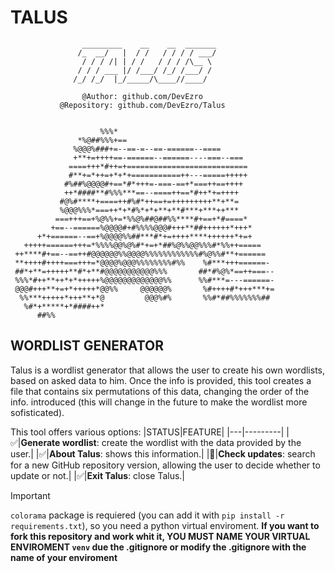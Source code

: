 # TALUS
```
                _________    __    __  _______
               /_  __/   |  / /   / / / / ___/
                / / / /| | / /   / / / /\__ \ 
               / / / ___ |/ /___/ /_/ /___/ / 
              /_/ /_/  |_/_____/\____//____/
                   
                @Author: github.com/DevEzro
           @Repository: github.com/DevEzro/Talus


                    %%%*                                       
               *%@##%%%+==                           
              %@@@%###+=--==-=--==-======--====             
              +**+=++++==-======--======----===--===        
             ====+++*#++=+===========================       
             #**+=*++=+*+*+===========++---=====+++++       
            #%##%@@@@#+==*#*+++=-===-==+*===++==++++        
            ++*####**#%%%***==--====++==*#++*+=++++         
           #@%#****+====++#%#*++==+=+++++++++**+**=         
           %@@@%%%*===++*+*#%*+*+**+**#***+***++***         
          ===+++==+%@%%+=*%%@%##@##%%****#+==+*#====*       
         +==--======%@@@@#+#%%%%@@@#+++**##++++++*+++*      
      +*+======--==+%@@@@%%##***#*+=++++****++++++*+=+      
   +++++======+++=*%%%%@@%@%#*+=+*##%@%%@@%%%#*%%++=====    
 ++****#+==--==++#@@@@@@%%@@@@%%%%%%%%%%%%#%@%%#**+======   
 **++++#++++===+++=*@@@@%@@@%%%%%%%%#%%    %#***+++======-  
 ##*+**=+++++**#*+**#@@@@@@@@@@@%%%       ##*#%@%*==++===-- 
 %%%*#++**++*+*+++++%@@@@@@@@@@@@@%%      %%#***=---======- 
 @@@#+++**+=+*+++++*@@%%     @@@@@@%       %#++++#*+++***+= 
  %%***+++++*+++**+*@         @@@%#%       %%#*##%%%%%%%##  
   %#*+*****+*####++*                                       
      ##%%
```

## WORDLIST GENERATOR
Talus is a wordlist generator that allows the user to create his own wordlists, based on
asked data to him. Once the info is provided, this tool creates a file that contains
six permutations of this data, changing the order of the info. introduced (this will change in the future
to make the wordlist more sofisticated).

This tool offers various options:
|STATUS|FEATURE|
|---|---------|
|✅|**Generate wordlist**: create the wordlist with the data provided by the user.|
|✅|**About Talus**: shows this information.|
|🧪|**Check updates**: search for a new GitHub repository version, allowing the user to decide whether to update or not.|
|✅|**Exit Talus**: close Talus.|

>[!IMPORTANT] 
`colorama` package is requiered (you can add it with `pip install -r requirements.txt`), so you need a python virtual enviroment. **If you want to fork this repository and work whit it, YOU MUST NAME YOUR VIRTUAL ENVIROMENT `venv` due the .gitignore or modify the .gitignore with the name of your enviroment**
